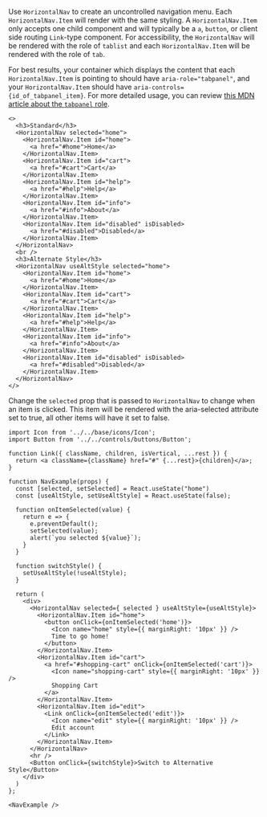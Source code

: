 Use `HorizontalNav` to create an uncontrolled navigation menu. Each `HorizontalNav.Item` will render with the same styling. A `HorizontalNav.Item` only accepts one child component and will typically be a `a`, `button`, or client side routing `Link`-type component.
For accessibility, the `HorizontalNav` will be rendered with the role of `tablist` and each `HorizontalNav.Item` will be rendered with the role of `tab`.

For best results, your container which displays the content that each `HorizontalNav.Item` is pointing to should have `aria-role="tabpanel"`, and your `HorizontalNav.Item` should have `aria-controls={id_of_tabpanel_item}`. For more detailed usage, you can review [this MDN article about the `tabpanel` role](https://developer.mozilla.org/en-US/docs/Web/Accessibility/ARIA/Roles/tabpanel_role).

```
<>
  <h3>Standard</h3>
  <HorizontalNav selected="home">
    <HorizontalNav.Item id="home">
      <a href="#home">Home</a>
    </HorizontalNav.Item>
    <HorizontalNav.Item id="cart">
      <a href="#cart">Cart</a>
    </HorizontalNav.Item>
    <HorizontalNav.Item id="help">
      <a href="#help">Help</a>
    </HorizontalNav.Item>
    <HorizontalNav.Item id="info">
      <a href="#info">About</a>
    </HorizontalNav.Item>
    <HorizontalNav.Item id="disabled" isDisabled>
      <a href="#disabled">Disabled</a>
    </HorizontalNav.Item>
  </HorizontalNav>
  <br />
  <h3>Alternate Style</h3>
  <HorizontalNav useAltStyle selected="home">
    <HorizontalNav.Item id="home">
      <a href="#home">Home</a>
    </HorizontalNav.Item>
    <HorizontalNav.Item id="cart">
      <a href="#cart">Cart</a>
    </HorizontalNav.Item>
    <HorizontalNav.Item id="help">
      <a href="#help">Help</a>
    </HorizontalNav.Item>
    <HorizontalNav.Item id="info">
      <a href="#info">About</a>
    </HorizontalNav.Item>
    <HorizontalNav.Item id="disabled" isDisabled>
      <a href="#disabled">Disabled</a>
    </HorizontalNav.Item>
  </HorizontalNav>
</>
```

Change the `selected` prop that is passed to `HorizontalNav` to change when an item is clicked. This item will be rendered with the aria-selected attribute set to true, all other items will have it set to false.

```
import Icon from '../../base/icons/Icon';
import Button from '../../controls/buttons/Button';

function Link({ className, children, isVertical, ...rest }) {
  return <a className={className} href="#" {...rest}>{children}</a>;
}

function NavExample(props) {
  const [selected, setSelected] = React.useState("home")
  const [useAltStyle, setUseAltStyle] = React.useState(false);

  function onItemSelected(value) {
    return e => {
      e.preventDefault();
      setSelected(value);
      alert(`you selected ${value}`);
    }
  }

  function switchStyle() {
    setUseAltStyle(!useAltStyle);
  }

  return (
    <div>
      <HorizontalNav selected={ selected } useAltStyle={useAltStyle}>
        <HorizontalNav.Item id="home">
          <button onClick={onItemSelected('home')}>
            <Icon name="home" style={{ marginRight: '10px' }} />
            Time to go home!
          </button>
        </HorizontalNav.Item>
        <HorizontalNav.Item id="cart">
          <a href="#shopping-cart" onClick={onItemSelected('cart')}>
            <Icon name="shopping-cart" style={{ marginRight: '10px' }} />
            Shopping Cart
          </a>
        </HorizontalNav.Item>
        <HorizontalNav.Item id="edit">
          <Link onClick={onItemSelected('edit')}>
            <Icon name="edit" style={{ marginRight: '10px' }} />
            Edit account
          </Link>
        </HorizontalNav.Item>
      </HorizontalNav>
      <hr />
      <Button onClick={switchStyle}>Switch to Alternative Style</Button>
    </div>
  )
};

<NavExample />
```
